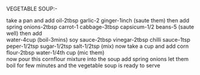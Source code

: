 VEGETABLE SOUP:-

take a pan and add
         oil-2tbsp
         garlic-2
         ginger-1inch
         (saute them)
then add
         spring onions-2tbsp
         carrot-1
         cabbage-3tbsp
         capsicum-1/2
         beans-5
         (saute well)
then add  
        water-4cup
        (boil-3mins)
        soy sauce-2tbsp
        vinegar-2tbsp
        chilli sauce-1tsp
        peper-1/2tsp
        sugar-1/2tsp
        salt-1/2tsp
        (mix)
now take a cup and add
         corn flour-2tbsp
         water-1/4th cup
         (mic them)          
now pour this cornflour mixture into the soup
        add spring onions
        let them boil for few minutes
        and the vegetable soup is ready to serve